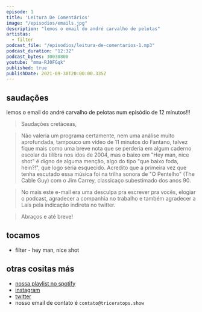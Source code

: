 ```yaml
---
episode: 1
title: 'Leitura De Comentários'
image: "/episodios/emails.jpg"
description: "lemos o email do andré carvalho de pelotas"
artistas:
  - filter
podcast_file: "/episodios/leitura-de-comentarios-1.mp3"
podcast_duration: "12:32"
podcast_bytes: 30030800
youtube: "mma-RJ0FGqk"
published: true
publishDate: 2021-09-30T20:00:00.335Z
---
```

## saudações

lemos o email do andré carvalho de pelotas num episódio de 12 minutos!!!

> Saudações cretáceas,

> Não valeria um programa certamente, nem uma análise muito aprofundada,
> tampouco um vídeo de 11 minutos do Fantano, talvez fique mais como uma
> breve nota que se perderia em algum caderno escolar da tilibra nos idos
> de 2004, mas o baixo em "Hey man, nice shot" é digno de alguma menção,
> algo do tipo "que baixo foda, hein?!", que logo seria esquecido.
> Acredito que a primeira vez que tenha escutado essa música foi na trilha
> sonora de "O Pentelho" (The Cable Guy) com o Jim Carrey, classicaço
> subestimado dos anos 90.

> No mais este e-mail era uma desculpa pra escrever pra vocês, elogiar o
> podcast, agradecer a companhia no trabalho e também agradecer a Laís
> pela indicação indireta no twitter.

> Abraços e até breve!

## tocamos

* filter - hey man, nice shot

## otras cositas más

* [nossa playlist no spotify](https://open.spotify.com/playlist/0UiztKuga6LmTAxWTsUQdw?si=fb96026bc1994d90)
* [instagram](https://www.instagram.com/triceratops.show/)
* [twitter](https://twitter.com/TriceratopsShow/)
* nosso email de contato é `contato@triceratops.show`